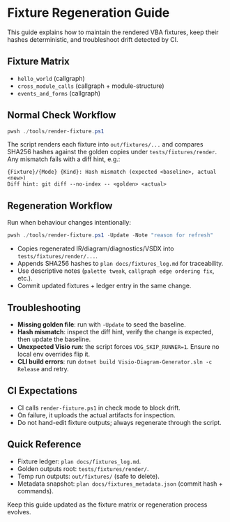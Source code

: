 # Fixture Regeneration Guide

This guide explains how to maintain the rendered VBA fixtures, keep their hashes deterministic, and troubleshoot drift detected by CI.

## Fixture Matrix
- `hello_world` (callgraph)
- `cross_module_calls` (callgraph + module-structure)
- `events_and_forms` (callgraph)

## Normal Check Workflow
```powershell
pwsh ./tools/render-fixture.ps1
```
The script renders each fixture into `out/fixtures/...` and compares SHA256 hashes against the golden copies under `tests/fixtures/render`. Any mismatch fails with a diff hint, e.g.:
````
{Fixture}/{Mode} {Kind}: Hash mismatch (expected <baseline>, actual <new>)
Diff hint: git diff --no-index -- <golden> <actual>
````

## Regeneration Workflow
Run when behaviour changes intentionally:
```powershell
pwsh ./tools/render-fixture.ps1 -Update -Note "reason for refresh"
```
- Copies regenerated IR/diagram/diagnostics/VSDX into `tests/fixtures/render/...`.
- Appends SHA256 hashes to `plan docs/fixtures_log.md` for traceability.
- Use descriptive notes (`palette tweak`, `callgraph edge ordering fix`, etc.).
- Commit updated fixtures + ledger entry in the same change.

## Troubleshooting
- **Missing golden file**: run with `-Update` to seed the baseline.
- **Hash mismatch**: inspect the diff hint, verify the change is expected, then update the baseline.
- **Unexpected Visio run**: the script forces `VDG_SKIP_RUNNER=1`. Ensure no local env overrides flip it.
- **CLI build errors**: run `dotnet build Visio-Diagram-Generator.sln -c Release` and retry.

## CI Expectations
- CI calls `render-fixture.ps1` in check mode to block drift.
- On failure, it uploads the actual artifacts for inspection.
- Do not hand-edit fixture outputs; always regenerate through the script.

## Quick Reference
- Fixture ledger: `plan docs/fixtures_log.md`.
- Golden outputs root: `tests/fixtures/render/`.
- Temp run outputs: `out/fixtures/` (safe to delete).
- Metadata snapshot: `plan docs/fixtures_metadata.json` (commit hash + commands).

Keep this guide updated as the fixture matrix or regeneration process evolves.
